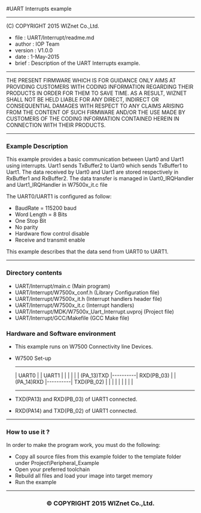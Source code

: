 #UART Interrupts example
******************************************************************************
(C) COPYRIGHT 2015 WIZnet Co.,Ltd.

  * file    : UART/Interrupt/readme.md 
  * author  : IOP Team
  * version : V1.0.0
  * date    : 1-May-2015
  * brief   : Description of the UART Interrupts example.

******************************************************************************

THE PRESENT FIRMWARE WHICH IS FOR GUIDANCE ONLY AIMS AT PROVIDING CUSTOMERS WITH CODING INFORMATION REGARDING THEIR PRODUCTS IN ORDER FOR THEM TO SAVE TIME. AS A RESULT, WIZNET SHALL NOT BE HELD LIABLE FOR ANY DIRECT, INDIRECT OR CONSEQUENTIAL DAMAGES WITH RESPECT TO ANY CLAIMS ARISING FROM THE CONTENT OF SUCH FIRMWARE AND/OR THE USE MADE BY CUSTOMERS OF THE CODING INFORMATION CONTAINED HEREIN IN CONNECTION WITH THEIR PRODUCTS.

******************************************************************************

### Example Description

This example provides a basic communication between Uart0 and Uart1 using 
interrupts.
Uart1 sends TxBuffer2 to Uart0 which sends TxBuffer1 to Uart1. The data received 
by Uart0 and Uart1 are stored respectively in RxBuffer1 and RxBuffer2. The data
transfer is managed in Uart0_IRQHandler and Uart1_IRQHandler in W7500x_it.c file

The UART0/UART1 is configured as follow:
  - BaudRate = 115200 baud  
  - Word Length = 8 Bits
  - One Stop Bit
  - No parity
  - Hardware flow control disable
  - Receive and transmit enable
    
This example describes that the data send from UART0 to UART1.

______________________________________________________________________________
### Directory contents

  - UART/Interrupt/main.c                                            (Main program)
  - UART/Interrupt/W7500x_conf.h                                     (Library Configuration file)
  - UART/Interrupt/W7500x_it.h                                       (Interrupt handlers header file)
  - UART/Interrupt/W7500x_it.c                                       (Interrupt handlers)
  - UART/Interrupt/MDK/W7500x_Uart_Interrupt.uvproj                  (Project file)
  - UART/Interrupt/GCC/Makefile                        	             (GCC Make file)

### Hardware and Software environment 

  - This example runs on W7500 Connectivity line Devices.
  
  -  W7500 Set-up
       --------------            --------------
      |    UART0     |          |     UART1    |
      |              |          |              |
      |   (PA_13)TXD |----------|   RXD(PB_03) |
      |   (PA_14)RXD |----------|   TXD(PB_02) |
      |              |          |              |
      |              |          |              |
       --------------            --------------
  

   - TXD(PA13) and RXD(PB_03) of UART1 connected.
   - RXD(PA14) and TXD(PB_02) of UART1 connected.
  
 
______________________________________________________________________________

### How to use it ? 
In order to make the program work, you must do the following:
 - Copy all source files from this example folder to the template folder under
   Project\Peripheral_Example
 - Open your preferred toolchain 
 - Rebuild all files and load your image into target memory
 - Run the example 
______________________________________________________________________________

<h3><center>&copy; COPYRIGHT 2015 WIZnet Co.,Ltd.</center></h3>
